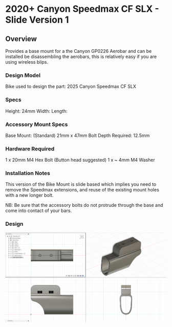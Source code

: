 # 2020+ Canyon Speedmax CF SLX - Slide Version 1

## Overview

Provides a base mount for a the Canyon GP0226 Aerobar and can be installed be disassembling the aerobars, this is relatively easy if you are using wireless blips. 

### Design Model
Bike used to design the part: 2025 Canyon Speedmax CF SLX

### Specs
Height: 24mm
Width:
Length:

### Accessory Mount Specs
Base Mount: (Standard) 21mm x 47mm
Bolt Depth Required: 12.5mm

### Hardware Required

1 x 20mm M4 Hex Bolt (Button head suggested)
1 x ~ 4mm M4 Washer

### Installation Notes

This version of the Bike Mount is slide based which implies you need to remove the Speedmax extensions, and reuse of the existing mount holes with a new longer bolt.

NB: Be sure that the accessory bolts do not protrude through the base and come into contact of your bars.

### Design

![Design Screenshot](Images/Design-Slide-v1.png)